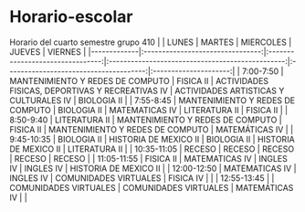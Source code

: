 # Horario-escolar
Horario del cuarto semestre grupo 410
|             |               LUNES              |              MARTES              |                     MIERCOLES                    |                 JUEVES                 |        VIERNES        |
|-------------|:--------------------------------:|:--------------------------------:|:------------------------------------------------:|:--------------------------------------:|:---------------------:|
|  7:00-7:50  | MANTENIMIENTO Y REDES DE COMPUTO |             FISICA II            | ACTIVIDADES FISICAS, DEPORTIVAS Y RECREATIVAS IV | ACTIVIDADES ARTISTICAS Y CULTURALES IV |      BIOLOGIA II      |
|  7:55-8:45  | MANTENIMIENTO Y REDES DE COMPUTO |            BIOLOGIA II           |                  MATEMATICAS IV                  |              LITERATURA II             |       FISICA II       |
|  8:50-9:40  |           LITERATURA II          | MANTENIMIENTO Y REDES DE COMPUTO |                     FISICA II                    |    MANTENIMIENTO Y REDES DE COMPUTO    | MATEMÁTICAS IV        |
|  9:45-10:35 |            BIOLOGIA II           |       HISTORIA DE MEXICO II      |                    BIOLOGIA II                   |          HISTORIA DE MEXICO II         |     LITERATURA II     |
| 10:35-11:05 |              RECESO              |              RECESO              |                      RECESO                      |                 RECESO                 |         RECESO        |
| 11:05-11:55 |             FISICA II            |          MATEMATICAS IV          |                     INGLES IV                    |                INGLES IV               | HISTORIA DE MEXICO II |
| 12:00-12:50 |          MATEMATICAS IV          |             INGLES IV            |               COMUNIDADES VIRTUALES              |                FISICA IV               |                       |
| 12:55-13:45 |                                  |       COMUNIDADES VIRTUALES      |               COMUNIDADES VIRTUALES              |             MATEMÁTICAS IV             |                       |
